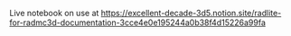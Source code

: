 Live notebook on use at
https://excellent-decade-3d5.notion.site/radlite-for-radmc3d-documentation-3cce4e0e195244a0b38f4d15226a99fa
